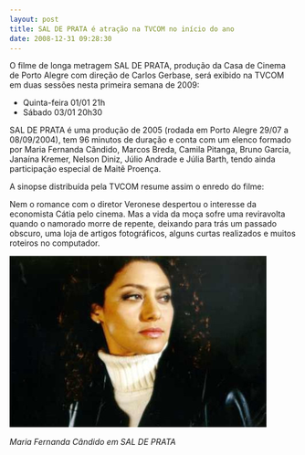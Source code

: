 ```yaml
---
layout: post
title: SAL DE PRATA é atração na TVCOM no início do ano
date: 2008-12-31 09:28:30
---
```

O filme de longa metragem SAL DE PRATA, produção da Casa de Cinema de Porto Alegre com direção de Carlos Gerbase, será exibido na TVCOM em duas sessões nesta primeira semana de 2009:

* Quinta-feira 01/01 21h
* Sábado 03/01 20h30

SAL DE PRATA é uma produção de 2005 (rodada em Porto Alegre 29/07 a 08/09/2004), tem 96 minutos de duração e conta com um elenco formado por Maria Fernanda Cândido, Marcos Breda, Camila Pitanga, Bruno Garcia, Janaína Kremer, Nelson Diniz, Júlio Andrade e Júlia Barth, tendo ainda participação especial de Maitê Proença.

A sinopse distribuída pela TVCOM resume assim o enredo do filme:

Nem o romance com o diretor Veronese despertou o interesse da economista Cátia pelo cinema. Mas a vida da moça sofre uma reviravolta quando o namorado morre de repente, deixando para trás um passado obscuro, uma loja de artigos fotográficos, alguns curtas realizados e muitos roteiros no computador.

![](/uploads/maria-fc.jpg)

*Maria Fernanda Cândido em SAL DE PRATA*